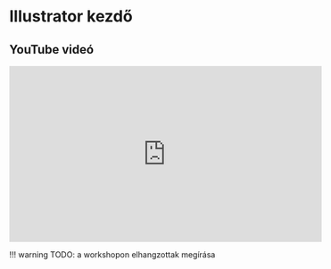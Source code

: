 # Illustrator kezdő

## YouTube videó

<div class="youtube-16-9">
    <iframe width="560" height="315" src="https://www.youtube-nocookie.com/embed/TlHprUn9FTo" title="YouTube video player" frameborder="0" allow="accelerometer; autoplay; clipboard-write; encrypted-media; gyroscope; picture-in-picture" allowfullscreen></iframe>
</div>

!!! warning
    TODO: a workshopon elhangzottak megírása
